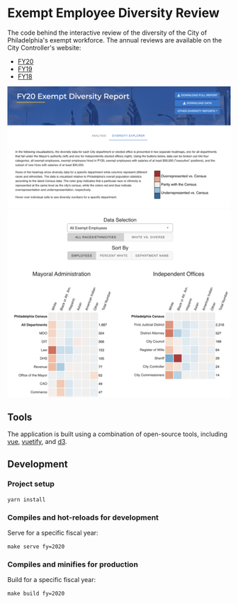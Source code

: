 # Exempt Employee Diversity Review

The code behind the interactive review of the diversity of the City of Philadelphia's exempt workforce. The annual
reviews are available on the City Controller's website:

- [FY20](https://controller.phila.gov/philadelphia-audits/fy20-exempt-employee-diversity/)
- [FY19](https://controller.phila.gov/philadelphia-audits/fy19-exempt-employee-diversity/)
- [FY18](https://controller.phila.gov/philadelphia-audits/fy18-exempt-employee-diversity/)



![Interactive Dashboard Part 1](public/report-screenshot-1.png)
![Interactive Dashboard Part 2](public/report-screenshot-2.png)

## Tools

The application is built using a combination of open-source tools, including
[vue](https://github.com/vuejs/vue), [vuetify](https://github.com/vuetifyjs/vuetify), 
and [d3](https://github.com/d3/d3).

## Development

### Project setup
```
yarn install
```
### Compiles and hot-reloads for development

Serve for a specific fiscal year:

```
make serve fy=2020
```

### Compiles and minifies for production

Build for a specific fiscal year:
```
make build fy=2020
```
